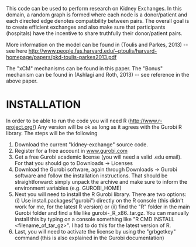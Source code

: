 This code can be used to perform research on Kidney Exchanges.
In this domain, a random graph is formed where each node is a donor/patient
and each directed edge denotes compatibility between pairs.
The overall goal is to create efficient exchanges and also make sure that participants (hospitals) have the incentive to share truthfully their donor/patient pairs.

More information on the model can be found in (Toulis and Parkes, 2013) -- see here http://www.people.fas.harvard.edu/~ptoulis/harvard-homepage/papers/pkd-toulis-parkes2013.pdf

The "xCM" mechanisms can be found in this paper. The "Bonus" mechanism can be found in (Ashlagi and Roth, 2013) -- see reference in the above paper.

INSTALLATION
============
In order to be able to run the code you will need R (http://www.r-project.org/)
Any version will be ok as long as it agrees with the Gurobi R library.
The steps will be the following

1. Download the current "kidney-exchange" source code.
2. Register for a free account in www.gurobi.com
3. Get a free Gurobi academic license (you will need a valid .edu email). For that 
   you should go to Downloads -> Licenses
4. Download the Gurobi software, again through Downloads -> Gurobi software and follow the installation instructions.
   That should be straightforward: simply unpack the archive and make sure to inform the environment variables 
   (e.g. GUROBI_HOME)
5. Next you will need to install the R Gurobi library. There are two options: (i) Use install.packages("gurobi") 
   directly on the R console (this didn't work for me, for the latest R version) or (ii) find the "R" folder in the
   main Gurobi folder and find a file like gurobi-<version>_R_x86..tar.gz.  You can manually install this by typing 
   on a console something like "R CMD INSTALL <filename_of_tar_gz>". I had to do this for the latest version of R.
6. Last, you will need to activate the license by using the "grbgetkey" command (this is also explained in the Gurobi 
   documentation)


